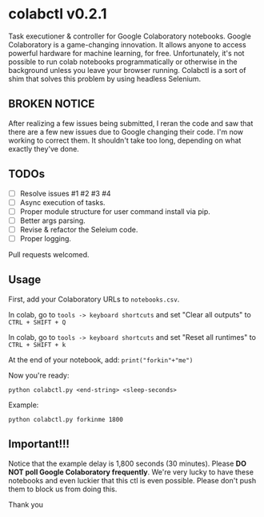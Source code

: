 # colabctl v0.2.1

Task executioner &amp; controller for Google Colaboratory notebooks. Google Colaboratory is a game-changing innovation.
It allows anyone to access powerful hardware for machine learning, for free. Unfortunately, it's not possible to run
colab notebooks programmatically or otherwise in the background unless you leave your browser running. Colabctl is a
sort of shim that solves this problem by using headless Selenium.

## BROKEN NOTICE

After realizing a few issues being submitted, I reran the code and saw that there are a few new issues due to Google
changing their code. I'm now working to correct them. It shouldn't take too long, depending on what exactly they've
done.

## TODOs

- [ ] Resolve issues #1 #2 #3 #4
- [ ] Async execution of tasks.
- [ ] Proper module structure for user command install via pip.
- [ ] Better args parsing.
- [ ] Revise & refactor the Seleium code.
- [ ] Proper logging.

Pull requests welcomed.

## Usage
First, add your Colaboratory URLs to `notebooks.csv`.

In colab, go to `tools -> keyboard shortcuts` and set "Clear all outputs" to `CTRL + SHIFT + Q`

In colab, go to `tools -> keyboard shortcuts` and set "Reset all runtimes" to `CTRL + SHIFT + k`

At the end of your notebook, add: `print("forkin"+"me")`

Now you're ready:

`python colabctl.py <end-string> <sleep-seconds>`

Example:

`python colabctl.py forkinme 1800`

## Important!!!

Notice that the example delay is 1,800 seconds (30 minutes). Please **DO NOT poll Google Colaboratory frequently**.
We're very lucky to have these notebooks and even luckier that this ctl is even possible. Please don't push them to
block us from doing this.

Thank you
